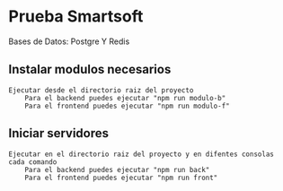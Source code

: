 # Prueba Smartsoft

Bases de Datos: Postgre Y Redis

## Instalar modulos necesarios
    Ejecutar desde el directorio raiz del proyecto
        Para el backend puedes ejecutar "npm run modulo-b"
        Para el frontend puedes ejecutar "npm run modulo-f"

## Iniciar servidores
    Ejecutar en el directorio raiz del proyecto y en difentes consolas cada comando
        Para el backend puedes ejecutar "npm run back"
        Para el frontend puedes ejecutar "npm run front"

